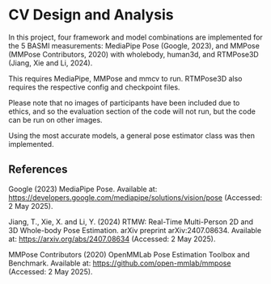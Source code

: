 # CV Design and Analysis

In this project, four framework and model combinations are implemented for the 5 BASMI measurements: MediaPipe Pose (Google, 2023), and MMPose (MMPose Contributors, 2020) with wholebody, human3d, and RTMPose3D (Jiang, Xie and Li, 2024).

This requires MediaPipe, MMPose and mmcv to run. RTMPose3D also requires the respective config and checkpoint files.    

Please note that no images of participants have been included due to ethics, and so the evaluation section of the code will not run, but the code can be run on other images.

Using the most accurate models, a general pose estimator class was then implemented.



## References

Google (2023) MediaPipe Pose. Available at: https://developers.google.com/mediapipe/solutions/vision/pose (Accessed: 2 May 2025).

Jiang, T., Xie, X. and Li, Y. (2024) RTMW: Real-Time Multi-Person 2D and 3D Whole-body Pose Estimation. arXiv preprint arXiv:2407.08634. Available at: https://arxiv.org/abs/2407.08634 (Accessed: 2 May 2025).

MMPose Contributors (2020) OpenMMLab Pose Estimation Toolbox and Benchmark. Available at: https://github.com/open-mmlab/mmpose (Accessed: 2 May 2025).